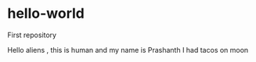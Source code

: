 # hello-world
First repository

Hello aliens , this is human and my name is Prashanth
I had tacos on moon
